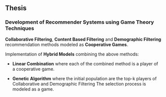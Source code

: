 ## Thesis
### Development of Recommender Systems using Game Theory Techniques

**Collaborative Filtering**, **Content Based Filtering** and **Demographic Filtering** 
recommendation methods modeled as **Cooperative Games**. 

Implementation of **Hybrid Models** combining the above methods:
  
- **Linear Combination** where each of the combined method is a player of a cooperative game.
  
- **Genetic Algorithm** where the initial population are the top-k players of Collaborative and Demographic Filtering 
  The selection process is modeled as a game.
